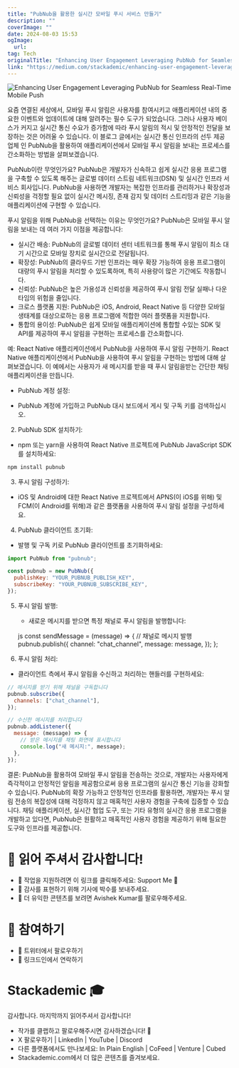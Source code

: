 ```yaml
---
title: "PubNub을 활용한 실시간 모바일 푸시 서비스 만들기"
description: ""
coverImage: ""
date: 2024-08-03 15:53
ogImage: 
  url: 
tag: Tech
originalTitle: "Enhancing User Engagement Leveraging PubNub for Seamless Real-Time Mobile Push"
link: "https://medium.com/stackademic/enhancing-user-engagement-leveraging-pubnub-for-seamless-real-time-mobile-push-5ff80c15c103"
---
```




![Enhancing User Engagement Leveraging PubNub for Seamless Real-Time Mobile Push](/assets/img/EnhancingUserEngagementLeveragingPubNubforSeamlessReal-TimeMobilePush_0.png)

요즘 연결된 세상에서, 모바일 푸시 알림은 사용자를 참여시키고 애플리케이션 내의 중요한 이벤트와 업데이트에 대해 알려주는 필수 도구가 되었습니다. 그러나 사용자 베이스가 커지고 실시간 통신 수요가 증가함에 따라 푸시 알림의 적시 및 안정적인 전달을 보장하는 것은 어려울 수 있습니다. 이 블로그 글에서는 실시간 통신 인프라의 선두 제공 업체 인 PubNub을 활용하여 애플리케이션에서 모바일 푸시 알림을 보내는 프로세스를 간소화하는 방법을 살펴보겠습니다.

PubNub이란 무엇인가요? PubNub은 개발자가 신속하고 쉽게 실시간 응용 프로그램을 구축할 수 있도록 해주는 글로벌 데이터 스트림 네트워크(DSN) 및 실시간 인프라 서비스 회사입니다. PubNub을 사용하면 개발자는 복잡한 인프라를 관리하거나 확장성과 신뢰성을 걱정할 필요 없이 실시간 메시징, 존재 감지 및 데이터 스트리밍과 같은 기능을 애플리케이션에 구현할 수 있습니다.

푸시 알림을 위해 PubNub을 선택하는 이유는 무엇인가요? PubNub은 모바일 푸시 알림을 보내는 데 여러 가지 이점을 제공합니다:

<div class="content-ad"></div>

- 실시간 배송: PubNub의 글로벌 데이터 센터 네트워크를 통해 푸시 알림이 최소 대기 시간으로 모바일 장치로 실시간으로 전달됩니다.
- 확장성: PubNub의 클라우드 기반 인프라는 매우 확장 가능하여 응용 프로그램이 대량의 푸시 알림을 처리할 수 있도록하며, 특히 사용량이 많은 기간에도 작동합니다.
- 신뢰성: PubNub은 높은 가용성과 신뢰성을 제공하여 푸시 알림 전달 실패나 다운타임의 위험을 줄입니다.
- 크로스 플랫폼 지원: PubNub은 iOS, Android, React Native 등 다양한 모바일 생태계를 대상으로하는 응용 프로그램에 적합한 여러 플랫폼을 지원합니다.
- 통합의 용이성: PubNub은 쉽게 모바일 애플리케이션에 통합할 수있는 SDK 및 API를 제공하여 푸시 알림을 구현하는 프로세스를 간소화합니다.

예: React Native 애플리케이션에서 PubNub을 사용하여 푸시 알림 구현하기. React Native 애플리케이션에서 PubNub을 사용하여 푸시 알림을 구현하는 방법에 대해 살펴보겠습니다. 이 예에서는 사용자가 새 메시지를 받을 때 푸시 알림을받는 간단한 채팅 애플리케이션을 만듭니다.

- PubNub 계정 설정:

- PubNub 계정에 가입하고 PubNub 대시 보드에서 게시 및 구독 키를 검색하십시오.

<div class="content-ad"></div>

2. PubNub SDK 설치하기:

- npm 또는 yarn을 사용하여 React Native 프로젝트에 PubNub JavaScript SDK를 설치하세요:

```js
npm install pubnub
```

3. 푸시 알림 구성하기:

<div class="content-ad"></div>

- iOS 및 Android에 대한 React Native 프로젝트에서 APNS(이 iOS를 위해) 및 FCM(이 Android를 위해)과 같은 플랫폼을 사용하여 푸시 알림 설정을 구성하세요.

4. PubNub 클라이언트 초기화:

- 발행 및 구독 키로 PubNub 클라이언트를 초기화하세요:

```js
import PubNub from "pubnub";

const pubnub = new PubNub({
  publishKey: "YOUR_PUBNUB_PUBLISH_KEY",
  subscribeKey: "YOUR_PUBNUB_SUBSCRIBE_KEY",
});
```

<div class="content-ad"></div>

5. 푸시 알림 발행:

   - 새로운 메시지를 받으면 특정 채널로 푸시 알림을 발행합니다:

   js
   const sendMessage = (message) => {
     // 채널로 메시지 발행
     pubnub.publish({
       channel: "chat_channel",
       message: message,
     });
   };
   

6. 푸시 알림 처리:

<div class="content-ad"></div>

- 클라이언트 측에서 푸시 알림을 수신하고 처리하는 핸들러를 구현하세요:

```js
// 메시지를 받기 위해 채널을 구독합니다
pubnub.subscribe({
  channels: ["chat_channel"],
});

// 수신한 메시지를 처리합니다
pubnub.addListener({
  message: (message) => {
    // 받은 메시지를 채팅 화면에 표시합니다
    console.log("새 메시지:", message);
  },
});
```

결론: PubNub을 활용하여 모바일 푸시 알림을 전송하는 것으로, 개발자는 사용자에게 즉각적이고 안정적인 알림을 제공함으로써 응용 프로그램의 실시간 통신 기능을 강화할 수 있습니다. PubNub의 확장 가능하고 안정적인 인프라를 활용하면, 개발자는 푸시 알림 전송의 복잡성에 대해 걱정하지 않고 매혹적인 사용자 경험을 구축에 집중할 수 있습니다. 채팅 애플리케이션, 실시간 협업 도구, 또는 기타 유형의 실시간 응용 프로그램을 개발하고 있다면, PubNub은 원활하고 매혹적인 사용자 경험을 제공하기 위해 필요한 도구와 인프라를 제공합니다.

# 🌟 읽어 주셔서 감사합니다!

<div class="content-ad"></div>

- 🚀 작업을 지원하려면 이 링크를 클릭해주세요: Support Me 🌟
- 👏 감사를 표현하기 위해 기사에 박수를 보내주세요.
- 📌 더 유익한 콘텐츠를 보려면 Avishek Kumar를 팔로우해주세요.

# 📣 참여하기

- 🔔 트위터에서 팔로우하기
- 🔗 링크드인에서 연락하기

# Stackademic 🎓

<div class="content-ad"></div>

감사합니다. 마지막까지 읽어주셔서 감사합니다!

- 작가를 클랩하고 팔로우해주시면 감사하겠습니다! 👏
- X 팔로우하기 | LinkedIn | YouTube | Discord
- 다른 플랫폼에서도 만나보세요: In Plain English | CoFeed | Venture | Cubed
- Stackademic.com에서 더 많은 콘텐츠를 즐겨보세요.
